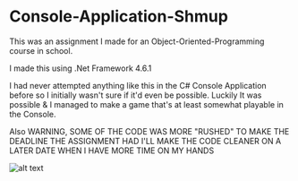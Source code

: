 # Console-Application-Shmup
This was an assignment I made for an Object-Oriented-Programming course in school. 

I made this using .Net Framework 4.6.1

I had never attempted anything like this in the C# Console Application before so I initially wasn't sure if it'd even be possible. 
Luckily It was possible & I managed to make a game that's at least somewhat playable in the Console.

Also WARNING, SOME OF THE CODE WAS MORE "RUSHED" TO MAKE THE DEADLINE THE ASSIGNMENT HAD I'LL MAKE THE CODE CLEANER ON A LATER DATE WHEN I HAVE MORE TIME ON MY HANDS

![alt text](https://github.com/Joonaxii/Console-Application-Shmup/blob/main/Screenshots/Console_Shmup_Gameplay.gif?raw=true)
